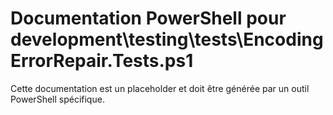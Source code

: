 # Documentation PowerShell pour development\testing\tests\EncodingErrorRepair.Tests.ps1

Cette documentation est un placeholder et doit être générée par un outil PowerShell spécifique.
